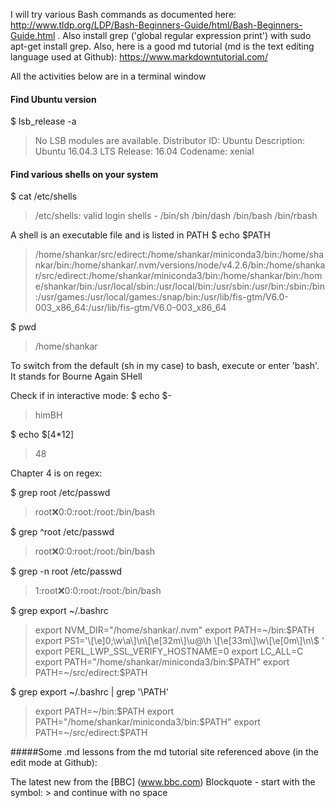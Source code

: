 I will try various Bash commands as documented here: http://www.tldp.org/LDP/Bash-Beginners-Guide/html/Bash-Beginners-Guide.html . 
Also install grep ('global regular expression print') with sudo apt-get install grep.
Also, here is a good md tutorial (md is the text editing language used at Github): https://www.markdowntutorial.com/

All the activities below are in a terminal window

#### Find Ubuntu version
$ lsb_release -a  
>No LSB modules are available.
Distributor ID:	Ubuntu
Description:	Ubuntu 16.04.3 LTS
Release:	16.04
Codename:	xenial

#### Find various shells on your system
$ cat /etc/shells  
>/etc/shells: valid login shells - 
/bin/sh
/bin/dash
/bin/bash
/bin/rbash

A shell is an executable file and is listed in PATH
$ echo $PATH   
>/home/shankar/src/edirect:/home/shankar/miniconda3/bin:/home/shankar/bin:/home/shankar/.nvm/versions/node/v4.2.6/bin:/home/shankar/src/edirect:/home/shankar/miniconda3/bin:/home/shankar/bin:/home/shankar/bin:/usr/local/sbin:/usr/local/bin:/usr/sbin:/usr/bin:/sbin:/bin:/usr/games:/usr/local/games:/snap/bin:/usr/lib/fis-gtm/V6.0-003_x86_64:/usr/lib/fis-gtm/V6.0-003_x86_64

$ pwd 
>/home/shankar

To switch from the default (sh in my case) to bash, execute or enter 'bash'. It stands for Bourne Again SHell

Check if in interactive mode:
$ echo $-
>himBH

$ echo $[4*12]
>48

Chapter 4 is on regex:

$ grep root /etc/passwd
>root:x:0:0:root:/root:/bin/bash

$ grep ^root /etc/passwd
>root:x:0:0:root:/root:/bin/bash

$ grep -n root /etc/passwd
>1:root:x:0:0:root:/root:/bin/bash

$ grep export ~/.bashrc
>export NVM_DIR="/home/shankar/.nvm"
export PATH=~/bin:$PATH
export PS1='\[\e]0;\w\a\]\n\[\e[32m\]\u@\h \[\e[33m\]\w\[\e[0m\]\n\$ '
export PERL_LWP_SSL_VERIFY_HOSTNAME=0
export LC_ALL=C
export PATH="/home/shankar/miniconda3/bin:$PATH"
export PATH=~/src/edirect:$PATH

$ grep export ~/.bashrc | grep '\PATH'
>export PATH=~/bin:$PATH
export PATH="/home/shankar/miniconda3/bin:$PATH"
export PATH=~/src/edirect:$PATH








#####Some .md lessons from the md tutorial site referenced above (in the edit mode at Github):

The latest new from the [BBC] (www.bbc.com)
Blockquote - start with the symbol: > and continue with no space


